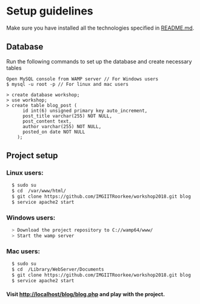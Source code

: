 # Setup guidelines

Make sure you have installed all the technologies specified in [README.md](https://github.com/IMGIITRoorkee/workshop2018/blob/master/README.md#technologies-used-lamp-wamp-or-mamp).

## Database
Run the following commands to set up the database and create necessary tables
```mysql
Open MySQL console from WAMP server // For Windows users
$ mysql -u root -p // For linux and mac users

> create database workshop;
> use workshop;
> create table blog_post (
      id int(6) unsigned primary key auto_increment,
      post_title varchar(255) NOT NULL,
      post_content text,
      author varchar(255) NOT NULL,
      posted_on date NOT NULL
    );
```

## Project setup
### Linux users:
```bash
  $ sudo su
  $ cd  /var/www/html/
  $ git clone https://github.com/IMGIITRoorkee/workshop2018.git blog
  $ service apache2 start
```
### Windows users:
```bash
  > Download the project repository to C://wamp64/www/
  > Start the wamp server
```
### Mac users:
```bash
  $ sudo su
  $ cd  /Library/WebServer/Documents
  $ git clone https://github.com/IMGIITRoorkee/workshop2018.git blog
  $ service apache2 start
```

#### Visit [http://localhost/blog/blog.php](http://localhost/blog/blog.php) and play with the project.
